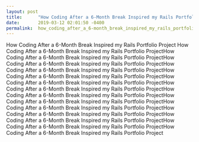 ```yaml
---
layout: post
title:      "How Coding After a 6-Month Break Inspired my Rails Portfolio Project"
date:       2019-03-12 02:01:50 -0400
permalink:  how_coding_after_a_6-month_break_inspired_my_rails_portfolio_project
---
```


How Coding After a 6-Month Break Inspired my Rails Portfolio Project
How Coding After a 6-Month Break Inspired my Rails Portfolio ProjectHow Coding After a 6-Month Break Inspired my Rails Portfolio ProjectHow Coding After a 6-Month Break Inspired my Rails Portfolio ProjectHow Coding After a 6-Month Break Inspired my Rails Portfolio ProjectHow Coding After a 6-Month Break Inspired my Rails Portfolio ProjectHow Coding After a 6-Month Break Inspired my Rails Portfolio ProjectHow Coding After a 6-Month Break Inspired my Rails Portfolio ProjectHow Coding After a 6-Month Break Inspired my Rails Portfolio ProjectHow Coding After a 6-Month Break Inspired my Rails Portfolio ProjectHow Coding After a 6-Month Break Inspired my Rails Portfolio ProjectHow Coding After a 6-Month Break Inspired my Rails Portfolio ProjectHow Coding After a 6-Month Break Inspired my Rails Portfolio ProjectHow Coding After a 6-Month Break Inspired my Rails Portfolio ProjectHow Coding After a 6-Month Break Inspired my Rails Portfolio Project









